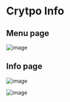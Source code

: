 # Crytpo Info
<h2>Menu page</h2>

![image](https://github.com/user-attachments/assets/61a605e5-c6ad-4831-a71b-093498702a51)

<h2>Info page</h2>

![image](https://github.com/user-attachments/assets/e2e1082e-c615-4c1a-aa19-45f0040c1a67)

![image](https://github.com/user-attachments/assets/835fbea9-1f3a-48c0-8c35-0f028ba7ea33)

